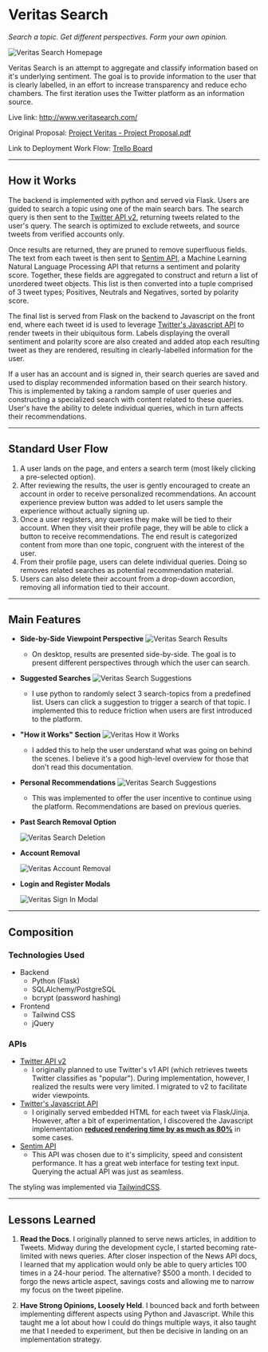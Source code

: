 # Veritas Search

_Search a topic. Get different perspectives. Form your own opinion._

<img src="https://github.com/jwhudnall/Veritasearch/blob/main/static/images/veritas-homepage-rev1.jpg?raw=true" alt="Veritas Search Homepage" >

Veritas Search is an attempt to aggregate and classify information based on it's underlying sentiment. The goal is to provide information to the user that is clearly labelled, in an effort to increase transparency and reduce echo chambers. The first iteration uses the Twitter platform as an information source.

Live link: http://www.veritasearch.com/

Original Proposal: <a href="https://github.com/jwhudnall/Springboard-Capstone-1/blob/main/Project%20Veritas%20-%20Capstone%201%20Project%20Proposal.pdf">Project Veritas - Project Proposal.pdf</a>

Link to Deployment Work Flow: <a href="https://trello.com/b/cRnB6FPG/capstone-1">Trello Board</a>

<hr>

## How it Works

The backend is implemented with python and served via Flask. Users are guided to search a topic using one of the main search bars. The search query is then sent to the <a href="https://developer.twitter.com/en/docs/twitter-api">Twitter API v2</a>, returning tweets related to the user's query. The search is optimized to exclude retweets, and source tweets from verified accounts only.

Once results are returned, they are pruned to remove superfluous fields. The text from each tweet is then sent to <a href="https://sentim-api.herokuapp.com/">Sentim API</a>, a Machine Learning Natural Language Processing API that returns a sentiment and polarity score. Together, these fields are aggregated to construct and return a list of unordered tweet objects. This list is then converted into a tuple comprised of 3 tweet types; Positives, Neutrals and Negatives, sorted by polarity score.

The final list is served from Flask on the backend to Javascript on the front end, where each tweet id is used to leverage <a href="https://developer.twitter.com/en/docs/twitter-for-websites/javascript-api/guides/scripting-factory-functions">Twitter's Javascript API</a> to render tweets in their ubiquitous form. Labels displaying the overall sentiment and polarity score are also created and added atop each resulting tweet as they are rendered, resulting in clearly-labelled information for the user.

If a user has an account and is signed in, their search queries are saved and used to display recommended information based on their search history. This is implemented by taking a random sample of user queries and constructing a specialized search with content related to these queries. User's have the ability to delete individual queries, which in turn affects their recommendations.

<hr>

## Standard User Flow

1. A user lands on the page, and enters a search term (most likely clicking a pre-selected option).
2. After reviewing the results, the user is gently encouraged to create an account in order to receive personalized recommendations. An account experience preview button was added to let users sample the experience without actually signing up.
3. Once a user registers, any queries they make will be tied to their account. When they visit their profile page, they will be able to click a button to receive recommendations. The end result is categorized content from more than one topic, congruent with the interest of the user.
4. From their profile page, users can delete individual queries. Doing so removes related searches as potential recommendation material.
5. Users can also delete their account from a drop-down accordion, removing all information tied to their account.
<hr>

## Main Features

- **Side-by-Side Viewpoint Perspective** 
  <img src="https://github.com/jwhudnall/Springboard-Capstone-1/blob/main/static/images/readme-images/veritas-results.jpg?raw=true" alt="Veritas Search Results">
  - On desktop, results are presented side-by-side. The goal is to present different perspectives through which the user can search.

- **Suggested Searches** 
  <img src="https://raw.githubusercontent.com/jwhudnall/Springboard-Capstone-1/main/static/images/readme-images/veritas-suggested-searches.jpg" alt="Veritas Search Suggestions">
  - I use python to randomly select 3 search-topics from a predefined list. Users can click a suggestion to trigger a search of that topic. I implemented this to reduce friction when users are first introduced to the platform.

- **"How it Works" Section**
  <img src="https://raw.githubusercontent.com/jwhudnall/Springboard-Capstone-1/main/static/images/readme-images/veritas-how-it-works.jpg" alt="Veritas How it Works">
  - I added this to help the user understand what was going on behind the scenes. I believe it's a good high-level overview for those that don't read this documentation.

- **Personal Recommendations** 
  <img src="https://github.com/jwhudnall/Springboard-Capstone-1/blob/main/static/images/readme-images/veritas-recommendations.jpg?raw=true" alt="Veritas Search Suggestions">
  - This was implemented to offer the user incentive to continue using the platform. Recommendations are based on previous queries.
 

- **Past Search Removal Option**

  <img src="https://raw.githubusercontent.com/jwhudnall/Springboard-Capstone-1/main/static/images/readme-images/veritas-query-removal.jpg" alt="Veritas Search Deletion">

- **Account Removal** 

  <img src="https://raw.githubusercontent.com/jwhudnall/Springboard-Capstone-1/main/static/images/readme-images/veritas-delete-account.jpg" alt="Veritas Account Removal">

- **Login and Register Modals** 

  <img src="https://github.com/jwhudnall/Springboard-Capstone-1/blob/main/static/images/readme-images/veritas-modals.jpg?raw=true" alt="Veritas Sign In Modal">
<hr>

## Composition
### Technologies Used
- Backend
  - Python (Flask)
  - SQLAlchemy/PostgreSQL
  - bcrypt (password hashing)
- Frontend
  - Tailwind CSS
  - jQuery 

### APIs
- <a href="https://developer.twitter.com/en/docs/twitter-api">Twitter API v2</a>
  - I originally planned to use Twitter's v1 API (which retrieves tweets Twitter classifies as "popular"). During implementation, however, I realized the results were very limited. I migrated to v2 to facilitate wider viewpoints.
- <a href="https://developer.twitter.com/en/docs/twitter-for-websites/javascript-api/guides/scripting-factory-functions">Twitter's Javascript API</a>
  - I originally served embedded HTML for each tweet via Flask/Jinja. However, after a bit of experimentation, I discovered the Javascript implementation <ins>**reduced rendering time by as much as 80%**</ins> in some cases.
- <a href="https://sentim-api.herokuapp.com/">Sentim API</a>
  - This API was chosen due to it's simplicity, speed and consistent performance. It has a great web interface for testing text input. Querying the actual API was just as seamless.

The styling was implemented via <a href="https://tailwindcss.com/">TailwindCSS</a>.

<hr>

## Lessons Learned

1. **Read the Docs**. I originally planned to serve news articles, in addition to Tweets. Midway during the development cycle, I started becoming rate-limited with news queries. After closer inspection of the News API docs, I learned that my application would only be able to query articles 100 times in a 24-hour period. The alternative? $500 a month. I decided to forgo the news article aspect, savings costs and allowing me to narrow my focus on the tweet pipeline.

2. **Have Strong Opinions, Loosely Held**. I bounced back and forth between implementing different aspects using Python and Javascript. While this taught me a lot about how I could do things multiple ways, it also taught me that I needed to experiment, but then be decisive in landing on an implementation strategy.
